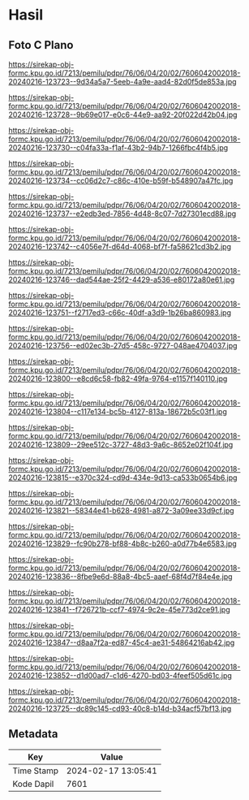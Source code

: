 # Hasil

## Foto C Plano

https://sirekap-obj-formc.kpu.go.id/7213/pemilu/pdpr/76/06/04/20/02/7606042002018-20240216-123723--9d34a5a7-5eeb-4a9e-aad4-82d0f5de853a.jpg

https://sirekap-obj-formc.kpu.go.id/7213/pemilu/pdpr/76/06/04/20/02/7606042002018-20240216-123728--9b69e017-e0c6-44e9-aa92-20f022d42b04.jpg

https://sirekap-obj-formc.kpu.go.id/7213/pemilu/pdpr/76/06/04/20/02/7606042002018-20240216-123730--c04fa33a-f1af-43b2-94b7-1266fbc4f4b5.jpg

https://sirekap-obj-formc.kpu.go.id/7213/pemilu/pdpr/76/06/04/20/02/7606042002018-20240216-123734--cc06d2c7-c86c-410e-b59f-b548907a47fc.jpg

https://sirekap-obj-formc.kpu.go.id/7213/pemilu/pdpr/76/06/04/20/02/7606042002018-20240216-123737--e2edb3ed-7856-4d48-8c07-7d27301ecd88.jpg

https://sirekap-obj-formc.kpu.go.id/7213/pemilu/pdpr/76/06/04/20/02/7606042002018-20240216-123742--c4056e7f-d64d-4068-bf7f-fa58621cd3b2.jpg

https://sirekap-obj-formc.kpu.go.id/7213/pemilu/pdpr/76/06/04/20/02/7606042002018-20240216-123746--dad544ae-25f2-4429-a536-e80172a80e61.jpg

https://sirekap-obj-formc.kpu.go.id/7213/pemilu/pdpr/76/06/04/20/02/7606042002018-20240216-123751--f2717ed3-c66c-40df-a3d9-1b26ba860983.jpg

https://sirekap-obj-formc.kpu.go.id/7213/pemilu/pdpr/76/06/04/20/02/7606042002018-20240216-123756--ed02ec3b-27d5-458c-9727-048ae4704037.jpg

https://sirekap-obj-formc.kpu.go.id/7213/pemilu/pdpr/76/06/04/20/02/7606042002018-20240216-123800--e8cd6c58-fb82-49fa-9764-e1157f140110.jpg

https://sirekap-obj-formc.kpu.go.id/7213/pemilu/pdpr/76/06/04/20/02/7606042002018-20240216-123804--c117e134-bc5b-4127-813a-18672b5c03f1.jpg

https://sirekap-obj-formc.kpu.go.id/7213/pemilu/pdpr/76/06/04/20/02/7606042002018-20240216-123809--29ee512c-3727-48d3-9a6c-8652e02f104f.jpg

https://sirekap-obj-formc.kpu.go.id/7213/pemilu/pdpr/76/06/04/20/02/7606042002018-20240216-123815--e370c324-cd9d-434e-9d13-ca533b0654b6.jpg

https://sirekap-obj-formc.kpu.go.id/7213/pemilu/pdpr/76/06/04/20/02/7606042002018-20240216-123821--58344e41-b628-4981-a872-3a09ee33d9cf.jpg

https://sirekap-obj-formc.kpu.go.id/7213/pemilu/pdpr/76/06/04/20/02/7606042002018-20240216-123829--fc90b278-bf88-4b8c-b260-a0d77b4e6583.jpg

https://sirekap-obj-formc.kpu.go.id/7213/pemilu/pdpr/76/06/04/20/02/7606042002018-20240216-123836--8fbe9e6d-88a8-4bc5-aaef-68f4d7f84e4e.jpg

https://sirekap-obj-formc.kpu.go.id/7213/pemilu/pdpr/76/06/04/20/02/7606042002018-20240216-123841--f726721b-ccf7-4974-9c2e-45e773d2ce91.jpg

https://sirekap-obj-formc.kpu.go.id/7213/pemilu/pdpr/76/06/04/20/02/7606042002018-20240216-123847--d8aa7f2a-ed87-45c4-ae31-54864216ab42.jpg

https://sirekap-obj-formc.kpu.go.id/7213/pemilu/pdpr/76/06/04/20/02/7606042002018-20240216-123852--d1d00ad7-c1d6-4270-bd03-4feef505d61c.jpg

https://sirekap-obj-formc.kpu.go.id/7213/pemilu/pdpr/76/06/04/20/02/7606042002018-20240216-123725--dc89c145-cd93-40c8-b14d-b34acf57bf13.jpg


## Metadata

| Key        | Value               |
| ---------- | ------------------- |
| Time Stamp | 2024-02-17 13:05:41 |
| Kode Dapil | 7601                |



